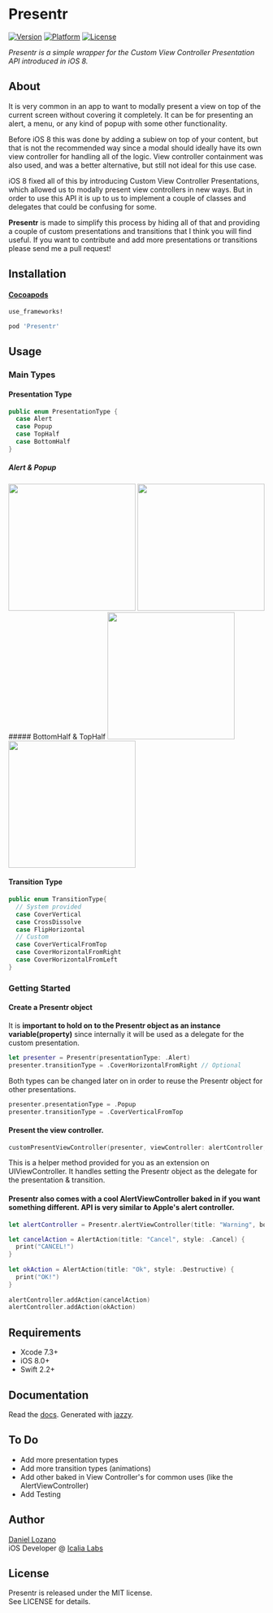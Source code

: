 # Presentr

[![Version](https://img.shields.io/cocoapods/v/Presentr.svg?style=flat)](http://cocoapods.org/pods/Presentr)
[![Platform](https://img.shields.io/cocoapods/p/Presentr.svg?style=flat)](http://cocoapods.org/pods/Presentr)
[![License](https://img.shields.io/cocoapods/l/Presentr.svg?style=flat)](http://cocoapods.org/pods/Presentr)

*Presentr is a simple wrapper for the Custom View Controller Presentation API introduced in iOS 8.*

## About

It is very common in an app to want to modally present a view on top of the current screen without covering it completely. It can be for presenting an alert, a menu, or any kind of popup with some other functionality.

Before iOS 8 this was done by adding a subiew on top of your content, but that is not the recommended way since a modal should ideally have its own view controller for handling all of the logic. View controller containment was also used, and was a better alternative, but still not ideal for this use case.

iOS 8 fixed all of this by introducing Custom View Controller Presentations, which allowed us to modally present view controllers in new ways. But in order to use this API it is up to us to implement a couple of classes and delegates that could be confusing for some.

**Presentr** is made to simplify this process by hiding all of that and providing a couple of custom presentations and transitions that I think you will find useful. If you want to contribute and add more presentations or transitions please send me a pull request!

## Installation

#### [Cocoapods](http://cocoapods.org)

```ruby
use_frameworks!

pod 'Presentr'
```

## Usage

### Main Types

#### Presentation Type

```swift
public enum PresentationType {
  case Alert
  case Popup
  case TopHalf
  case BottomHalf
}
```
##### Alert & Popup
<img src="http://danielozano.com/PresentrScreenshots/Alert1.png" width="250">
<img src="http://danielozano.com/PresentrScreenshots/Popup1.png" width="250">
##### BottomHalf & TopHalf
<img src="http://danielozano.com/PresentrScreenshots/BottomHalf1.png" width="250">
<img src="http://danielozano.com/PresentrScreenshots/TopHalf1.png" width="250">

#### Transition Type

```swift
public enum TransitionType{
  // System provided
  case CoverVertical
  case CrossDissolve
  case FlipHorizontal
  // Custom
  case CoverVerticalFromTop
  case CoverHorizontalFromRight
  case CoverHorizontalFromLeft
}
```

### Getting Started

#### Create a Presentr object

It is **important to hold on to the Presentr object as an instance variable(property)** since internally it will be used as a delegate for the custom presentation.
```swift
let presenter = Presentr(presentationType: .Alert)
presenter.transitionType = .CoverHorizontalFromRight // Optional
```

Both types can be changed later on in order to reuse the Presentr object for other presentations.
```swift
presenter.presentationType = .Popup
presenter.transitionType = .CoverVerticalFromTop
```

#### Present the view controller.
```swift
customPresentViewController(presenter, viewController: alertController, animated: true, completion: nil)
```
This is a helper method provided for you as an extension on UIViewController. It handles setting the Presentr object as the delegate for the presentation & transition. 

#### Presentr also comes with a cool AlertViewController baked in if you want something different. API is very similar to Apple's alert controller.
```swift
let alertController = Presentr.alertViewController(title: "Warning", body: "Are you sure?")

let cancelAction = AlertAction(title: "Cancel", style: .Cancel) {
  print("CANCEL!")
}
        
let okAction = AlertAction(title: "Ok", style: .Destructive) {
  print("OK!")
}
        
alertController.addAction(cancelAction)
alertController.addAction(okAction)
```

## Requirements
* Xcode 7.3+
* iOS 8.0+
* Swift 2.2+

## Documentation

Read the [docs](http://danielozano.com/PresentrDocs/). Generated with [jazzy](https://github.com/realm/jazzy).

## To Do
- Add more presentation types
- Add more transition types (animations)
- Add other baked in View Controller's for common uses (like the AlertViewController)
- Add Testing

## Author
[Daniel Lozano](http://danielozano.com) <br>
iOS Developer @ [Icalia Labs](http://www.icalialabs.com)

## License
Presentr is released under the MIT license.  
See LICENSE for details.
